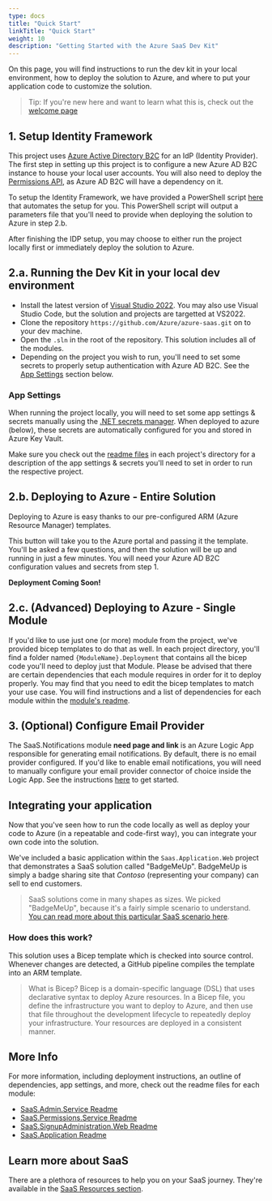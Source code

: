 ```yaml
---
type: docs
title: "Quick Start"
linkTitle: "Quick Start"
weight: 10
description: "Getting Started with the Azure SaaS Dev Kit"
---
```


On this page, you will find instructions to run the dev kit in your local environment, how to deploy the solution to Azure, and where to put your application code to customize the solution.

> Tip: If you're new here and want to learn what this is, check out the [welcome page](..)

## 1. Setup Identity Framework

This project uses [Azure Active Directory B2C](https://docs.microsoft.com/azure/active-directory-b2c/overview) for an IdP (Identity Provider). The first step in setting up this project is to configure a new Azure AD B2C instance to house your local user accounts. You will also need to deploy the [Permissions API](../components/identity/permissions-service), as Azure AD B2C will have a dependency on it.

To setup the Identity Framework, we have provided a PowerShell script [here]() that automates the setup for you. This PowerShell script will output a parameters file that you'll need to provide when deploying the solution to Azure in step 2.b.

After finishing the IDP setup, you may choose to either run the project locally first or immediately deploy the solution to Azure.
## 2.a. Running the Dev Kit in your local dev environment

- Install the latest version of [Visual Studio 2022](https://visualstudio.microsoft.com/vs/). You may also use Visual Studio Code, but the solution and projects are targetted at VS2022.
- Clone the repository `https://github.com/Azure/azure-saas.git` on to your dev machine.
- Open the `.sln` in the root of the repository. This solution includes all of the modules.
- Depending on the project you wish to run, you'll need to set some secrets to properly setup authentication with Azure AD B2C. See the [App Settings](#app-settings) section below.

### App Settings
When running the project locally, you will need to set some app settings & secrets manually using the [.NET secrets manager](https://docs.microsoft.com/en-us/aspnet/core/security/key-vault-configuration?view=aspnetcore-6.0#secret-storage-in-the-development-environment). When deployed to azure (below), these secrets are automatically configured for you and stored in Azure Key Vault.

Make sure you check out the [readme files](#more-info) in each project's directory for a description of the app settings & secrets you'll need to set in order to run the respective project.


## 2.b. Deploying to Azure - Entire Solution

Deploying to Azure is easy thanks to our pre-configured ARM (Azure Resource Manager) templates.

This button will take you to the Azure portal and passing it the template. You'll be asked a few questions, and then the solution will be up and running in just a few minutes. You will need your Azure AD B2C configuration values and secrets from step 1.

**Deployment Coming Soon!**
<!-- [![Deploy to Azure](https://www.azuresaas.net/assets/images/deploy-to-azure.svg)](https://portal.azure.com/#create/Microsoft.Template/uri/https%3A%2F%2Fraw.githubusercontent.com%2FAzure%2Fazure-saas%2Fmain%2Fsrc%2FSaas.Deployment%2FSaas.Deployment.Root%2Fazuredeploy.json/createUIDefinitionUri/https%3A%2F%2Fraw.githubusercontent.com%2FAzure%2Fazure-saas%2Fmain%2Fsrc%2FSaas.Deployment%2FSaas.Deployment.Root%2FcreateUiDefinition.json) -->

## 2.c. (Advanced) Deploying to Azure - Single Module

If you'd like to use just one (or more) module from the project, we've provided bicep templates to do that as well. In each project directory, you'll find a folder named `{ModuleName}.Deployment` that contains all the bicep code you'll need to deploy just that Module. Please be advised that there are certain dependencies that each module requires in order for it to deploy properly. You may find that you need to edit the bicep templates to match your use case. You will find instructions and a list of dependencies for each module within the [module's readme](#more-info).

## 3. (Optional) Configure Email Provider

The SaaS.Notifications module **need page and link** is an Azure Logic App responsible for generating email notifications. By default, there is no email provider configured. If you'd like to enable email notifications, you will need to manually configure your email provider connector of choice inside the Logic App. See the instructions [here](components/saas-notifications.md) to get started.

## Integrating your application

Now that you've seen how to run the code locally as well as deploy your code to Azure (in a repeatable and code-first way), you can integrate your own code into the solution.

We've included a basic application within the `Saas.Application.Web` project that demonstrates a SaaS solution called "BadgeMeUp". BadgeMeUp is simply a badge sharing site that *Contoso* (representing your company) can sell to end customers.

> SaaS solutions come in many shapes as sizes. We picked "BadgeMeUp", because it's a fairly simple scenario to understand. [You can read more about this particular SaaS scenario here](../resources/contoso-badgemeup/).

### How does this work?

This solution uses a Bicep template which is checked into source control. Whenever changes are detected, a GitHub pipeline compiles the template into an ARM template.

> What is Bicep?
> Bicep is a domain-specific language (DSL) that uses declarative syntax to deploy Azure resources. In a Bicep file, you define the infrastructure you want to deploy to Azure, and then use that file throughout the development lifecycle to repeatedly deploy your infrastructure. Your resources are deployed in a consistent manner.

## More Info

For more information, including deployment instructions, an outline of dependencies, app settings, and more, check out the readme files for each module:

- [SaaS.Admin.Service Readme](https://github.com/Azure/azure-saas/tree/main/src/Saas.Admin)
- [SaaS.Permissions.Service Readme](https://github.com/Azure/azure-saas/tree/main/src/Saas.Permissions)
- [SaaS.SignupAdministration.Web Readme](https://github.com/Azure/azure-saas/tree/main/src/Saas.SignupAdministration)
- [SaaS.Application Readme](https://github.com/Azure/azure-saas/tree/main/src/Saas.Application)

## Learn more about SaaS

There are a plethora of resources to help you on your SaaS journey. They're available in the [SaaS Resources section](../resources/saas-resources/).
